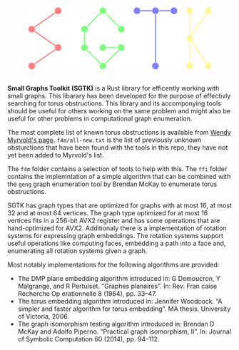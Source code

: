 <div align="center">
<img src="./logo/logo.png">
</div>
<br>

**Small Graphs Toolkit (SGTK)** is a Rust library for efficently working with
small graphs. This libarary has been developed for the purpose of effectivly
searching for torus obstructions. This library and its accomponying tools
should be useful for others working on the same problem and might also be
useful for other problems in computational  graph enumeration.

The most complete list of known torus obstructions is available from [Wendy
Myrvold's page][1]. `f4m/all-new.txt` is the list of previously unknown
obsturctions that have been found with the tools in this repo, they have not
yet been added to Myrvold's list.

The `f4m` folder contains a selection of tools to help with this. The `ffi`
folder contains the implemntation of a simple algorithm that can be combined
with the `geng` graph enumeration tool by Brendan McKay to enumerate torus
obstructions.

SGTK has graph types that are optimized for graphs with at most 16, at most 32
and at most 64 vertices. The graph type optimized for at most 16 vertices fits
in a 256-bit AVX2 register and has some operations that are hand-optimized for
AVX2. Additionaly there is a implementation of rotation systems for expressing
graph embeddings. The rotation systems support useful operations like computing
faces, embedding a path into a face and, enumerating all rotation systems given
a graph.

Most notably implementations for the following algorithms are provided:

- The DMP plane embedding algorithm introduced in: G Demoucron, Y Malgrange,
  and R Pertuiset. “Graphes planaires”. In: Rev. Fran caise Recherche Op
  erationnelle 8 (1964), pp. 33–47.
- The torus embedding algorithm introduced in: Jennifer Woodcock. “A simpler and faster
  algorithm for torus embedding”. MA thesis. University of Victoria, 2006.
- The graph isomorphism testing algorithm introduced in: Brendan D McKay
  and Adolfo Piperno. “Practical graph isomorphism, II”. In: Journal of Symbolic
  Computation 60 (2014), pp. 94–112.


[1]: http://webhome.cs.uvic.ca/~wendym/torus/torus_obstructions.html
